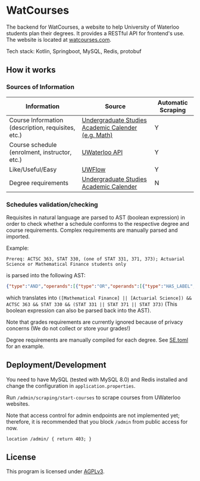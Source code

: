 # WatCourses

The backend for WatCourses, a website to help University of Waterloo students plan their degrees. It provides a RESTful API for frontend's use. The website is located at [watcourses.com](https://watcourses.com/).

Tech stack: Kotlin, Springboot, MySQL, Redis, protobuf

## How it works

### Sources of Information

| Information | Source | Automatic Scraping |
|-------------|--------|------|
|Course Information (description, requisites, etc.)| [Undergraduate Studies Academic Calender (e.g. Math)](http://www.ucalendar.uwaterloo.ca/2021/COURSE/course-MATH.html)  |  Y  |
|Course schedule (enrolment, instructor, etc.)|  [UWaterloo API](https://api.uwaterloo.ca/v2/courses/)     | Y |
|Like/Useful/Easy| [UWFlow](https://uwflow.com/) | Y  |
|Degree requirements |[Undergraduate Studies Academic Calender](https://ugradcalendar.uwaterloo.ca/) |  N  |

### Schedules validation/checking

Requisites in natural language are parsed to AST (boolean expression) in order to check whether a schedule conforms to the respective degree and course requirements. Complex requirements are manually parsed and imported.

Example:
```
Prereq: ACTSC 363, STAT 330, (one of STAT 331, 371, 373); Actuarial Science or Mathematical Finance students only
```
is parsed into the following AST:
```json
{"type":"AND","operands":[{"type":"OR","operands":[{"type":"HAS_LABEL","operands":[],"data":"Mathematical Finance"},{"type":"HAS_LABEL","operands":[],"data":"Actuarial Science"}],"data":null},{"type":"HAS_COURSE","operands":[],"data":"ACTSC 363"},{"type":"HAS_COURSE","operands":[],"data":"STAT 330"},{"type":"OR","operands":[{"type":"HAS_COURSE","operands":[],"data":"STAT 331"},{"type":"HAS_COURSE","operands":[],"data":"STAT 371"},{"type":"HAS_COURSE","operands":[],"data":"STAT 373"}],"data":null}],"data":null}
```
which translates into `([Mathematical Finance] || [Actuarial Science]) && ACTSC 363 && STAT 330 && (STAT 331 || STAT 371 || STAT 373)` (This boolean expression can also be parsed back into the AST).

Note that grades requirements are currently ignored because of privacy concerns (We do not collect or store your grades!)

Degree requirements are manually compiled for each degree. See [SE.toml](https://github.com/WatCoursePlanner/WatCourseBackend/blob/master/src/main/resources/degrees/SE.toml) for an example.

## Deployment/Development

You need to have MySQL (tested with MySQL 8.0) and Redis installed and change the configuration in `application.properties`.

Run `/admin/scraping/start-courses` to scrape courses from UWaterloo websites.

Note that access control for admin endpoints are not implemented yet; therefore, it is recommended that you block `/admin` from public access for now.

```nginx
location /admin/ { return 403; }
```

## License

This program is licensed under [AGPLv3](https://github.com/WatCoursePlanner/WatCourseBackend/blob/master/LICENSE).

